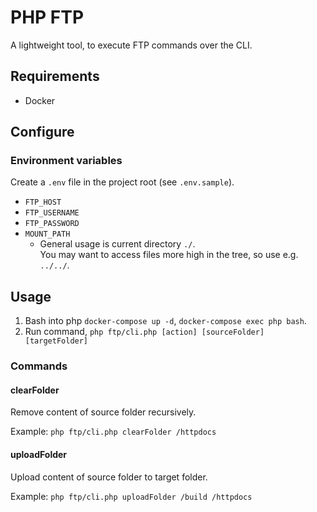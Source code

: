 # PHP FTP

A lightweight tool, to execute FTP commands over the CLI.

## Requirements

- Docker

## Configure

### Environment variables

Create a `.env` file in the project root (see `.env.sample`).

- `FTP_HOST`
- `FTP_USERNAME`
- `FTP_PASSWORD`
- `MOUNT_PATH`
    - General usage is current directory `./`.  
      You may want to access files more high in the tree, so use e.g. `../../`.

## Usage

1. Bash into php `docker-compose up -d`, `docker-compose exec php bash`.
2. Run command, `php ftp/cli.php [action] [sourceFolder] [targetFolder]`

### Commands

#### clearFolder

Remove content of source folder recursively.

Example: `php ftp/cli.php clearFolder /httpdocs`

#### uploadFolder

Upload content of source folder to target folder.

Example: `php ftp/cli.php uploadFolder /build /httpdocs`